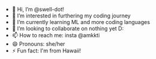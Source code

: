 - 👋 Hi, I’m @swell-dot!
- 👀 I’m interested in furthering my coding journey
- 🌱 I’m currently learning ML and more coding languages 
- 💞️ I’m looking to collaborate on nothing yet D:
- 📫 How to reach me: insta @amkkti 
- 😄 Pronouns: she/her
- ⚡ Fun fact: I'm from Hawaii!

<!---
swell-dot/swell-dot is a ✨ special ✨ repository because its `README.md` (this file) appears on your GitHub profile.
You can click the Preview link to take a look at your changes.
--->
